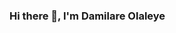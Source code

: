 ### Hi there 👋, I'm Damilare Olaleye

<!--
**damilare-olaleye/damilare-olaleye** is a ✨ _special_ ✨ repository because its `README.md` (this file) appears on your GitHub profile.

Here are some ideas to get you started:

- 🔭 I’m currently working on improving my Problem Solving skills.
- 🌱 I’m currently learning Java, Data Structures and Algorithms
- 👯 I’m looking to collaborate on Kotlin (Android)
- 🤔 I’m looking for help with ...
- 💬 Ask me about Kotlin, Java, Music, Crypto
- 📫 How to reach me: damilare.olaleye@cyatmr.com
- ⚡ Fun fact: ...
-->
